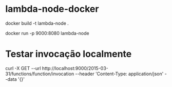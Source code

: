 # lambda-node-docker

docker build -t lambda-node .

docker run -p 9000:8080 lambda-node

# Testar invocação localmente
curl -X GET --url http://localhost:9000/2015-03-31/functions/function/invocation --header 'Content-Type: application/json' --data '{}'
